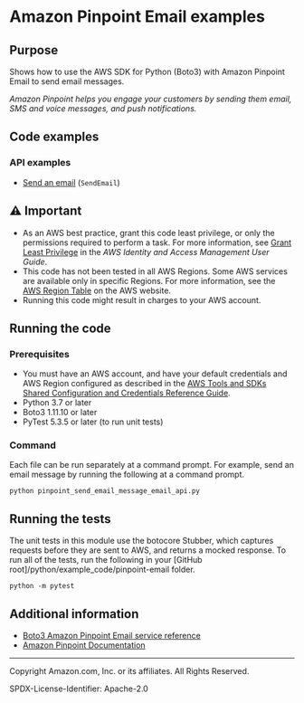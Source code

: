 # Amazon Pinpoint Email examples

## Purpose

Shows how to use the AWS SDK for Python (Boto3) with Amazon Pinpoint Email to send
email messages.

_Amazon Pinpoint helps you engage your customers by sending them email, SMS and voice
messages, and push notifications._

## Code examples

### API examples

-   [Send an email](https://github.com/picante-io/aws-doc-sdk-examples/blob/main/python/example_code/pinpoint/pinpoint_send_email_message_email_api.py)
    (`SendEmail`)

## ⚠ Important

-   As an AWS best practice, grant this code least privilege, or only the
    permissions required to perform a task. For more information, see
    [Grant Least Privilege](https://docs.aws.amazon.com/IAM/latest/UserGuide/best-practices.html#grant-least-privilege)
    in the _AWS Identity and Access Management
    User Guide_.
-   This code has not been tested in all AWS Regions. Some AWS services are
    available only in specific Regions. For more information, see the
    [AWS Region Table](https://aws.amazon.com/about-aws/global-infrastructure/regional-product-services/)
    on the AWS website.
-   Running this code might result in charges to your AWS account.

## Running the code

### Prerequisites

-   You must have an AWS account, and have your default credentials and AWS Region
    configured as described in the [AWS Tools and SDKs Shared Configuration and
    Credentials Reference Guide](https://docs.aws.amazon.com/credref/latest/refdocs/creds-config-files.html).
-   Python 3.7 or later
-   Boto3 1.11.10 or later
-   PyTest 5.3.5 or later (to run unit tests)

### Command

Each file can be run separately at a command prompt. For example, send an email message
by running the following at a command prompt.

```
python pinpoint_send_email_message_email_api.py
```

## Running the tests

The unit tests in this module use the botocore Stubber, which captures requests before
they are sent to AWS, and returns a mocked response. To run all of the tests,
run the following in your [GitHub root]/python/example_code/pinpoint-email folder.

```
python -m pytest
```

## Additional information

-   [Boto3 Amazon Pinpoint Email service reference](https://boto3.amazonaws.com/v1/documentation/api/latest/reference/services/pinpoint-email.html)
-   [Amazon Pinpoint Documentation](https://docs.aws.amazon.com/pinpoint)

---

Copyright Amazon.com, Inc. or its affiliates. All Rights Reserved.

SPDX-License-Identifier: Apache-2.0
